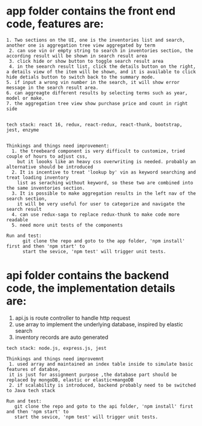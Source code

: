 
# app folder contains the front end code, features are:
	1. Two sections on the UI, one is the inventories list and search, another one is aggregation tree view aggregated by term
     2. can use vin or empty string to search in inventories section, the according result will be shown in search result area
     3. click hide or show button to toggle search result area
     4. in the seearch result list, click the details button on the right, a details view of the item will be shown, and it is available to click hide detials button to switch back to the summary mode.
	5. if input a wrong vin number in the search, it will show error message in the search result area.
	6. can aggreagte different results by selecting terms such as year, model or make.
	7. the aggregation tree view show purchase price and count in right side

	
	tech stack: react 16, redux, react-redux, react-thunk, bootstrap, jest, enzyme



```

Thinkings and things need improvement: 
  1. the treebeard component is very difficult to customize, tried couple of hours to adjust css, 
    but it loooks like an heavy css overwriting is needed. probably an alternative should be introduced
  2. It is incentive to treat 'lookup by' vin as keyword searching and treat loading inventory 
    list as seraching without keyword, so these two are combined into the same inventories section.
  3. It is possible to make aggregation results in the left nav of the search section, 
    it will be very useful for user to categorize and navigate the search result
  4. can use redux-saga to replace redux-thunk to make code more readable
  5. need more unit tests of the components
```
```
Run and test:
      git clone the repo and goto to the app folder, 'npm install' first and then 'npm start' to 
      start the sevice, 'npm test' will trigger unit tests.
   ```



# api folder contains the backend code, the implementation details are:
   1. api.js is route controller to handle http request
   2. use array to implement the underlying database, inspired by elastic search
   3. inventory records are auto generated 
   
   ```
   tech stack: node.js, express.js, jest
   ```
   ```
   Thinkings and things need improvemnt
    1. used array and maintained an index table inside to simulate basic features of databse,
    it is just for assignment purpose ,the database part should be replaced by mongoDB, elastic or elastic+mangoDB
    2. if scalability is introduced, backend probably need to be switched to Java tech stack
   ```
   ```
   Run and test:
      git clone the repo and goto to the api folder, 'npm install' first and then 'npm start' to 
      start the sevice, 'npm test' will trigger unit tests.
   ```
   
	
